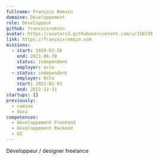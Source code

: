 ```yaml
---
fullname: François Romain
domaine: Développement
role: Développeur
github: francoisromain
avatar: https://avatars3.githubusercontent.com/u/156539
link: https://francoisromain.com
missions:
  - start: 2018-02-26
    end: 2021-06-30
    status: independent
    employer: octo
  - status: independent
    employer: Octo
    start: 2022-01-03
    end: 2022-12-31
startups: []
previously:
  - camino
  - dora
competences:
  - Développement Frontend
  - Développement Backend
  - UI
---
```

Développeur / designer freelance